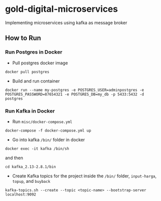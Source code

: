 # gold-digital-microservices
Implementing microservices using kafka as message broker

## How to Run
### Run Postgres in Docker
- Pull postgres docker image 
```
docker pull postgres
```
- Build and run container
```
docker run --name my-postgres -e POSTGRES_USER=adminpostgres -e POSTGRES_PASSWORD=87654321 -e POSTGRES_DB=my_db -p 5433:5432 -d postgres
```

### Run Kafka in Docker
- Run `misc/docker-compose.yml`
```
docker-compose -f docker-compose.yml up
```
- Go into kafka `/bin/` folder in docker
```
docker exec -it kafka /bin/sh
```
and then
```
cd kafka_2.13-2.8.1/bin
```
- Create Kafka topics for the project inside the `/bin/` folder, `input-harga`, `topup`, and `buyback`
```
kafka-topics.sh --create --topic <topic-name> --bootstrap-server localhost:9092
```
